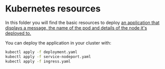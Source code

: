 # Kubernetes resources

In this folder you will find the basic resources to deploy [an application that displays a message, the name of the pod and details of the node it's deployed to.](https://github.com/paulbouwer/hello-kubernetes)

You can deploy the application in your cluster with:

```bash
kubectl apply -f deployment.yaml
kubectl apply -f service-nodeport.yaml
kubectl apply -f ingress.yaml
```
